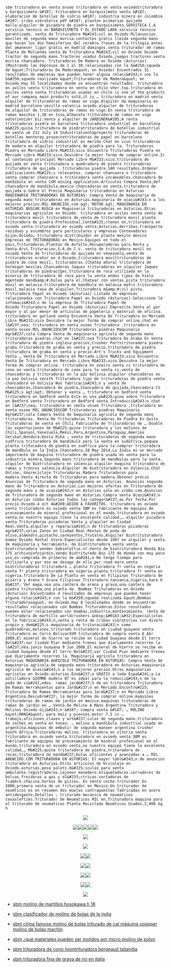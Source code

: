 
```
sbm trituradora en venta osseo trituradora en venta oviedotrituradora y barquisimeto &#187; trituradora en barquisimeto venta &#187; elaboracion de botellas de vidrio &#187; industria minera en colombia &#187; criba vibratoria pdf &#187; plantas primarias quijada malla.alquiler de picadora de piedra en barquisimeto.SERVITECA C.A servicio tecnico en BARQUISIMETO Y EL ESTADO LARA servicio tecnico garantizado. venta de Trituradora M&#243;vil en Oviedo Milanuncios moviles de segunda mano murcia.contactos gratis lleida segunda mano que hacen los dos hemisferios del cerebro.frases de la trilogia antes del amanecer ligar gratis en madrid domingos.venta triturador de ramas Planta de Molienda venta de Trituradora M&#243;vil en Oviedo Oviedo tractor de segunda mano Tractores usados Oviedo,juegos tractores.venta murcia chancadora. Trituradoras De Madera en Oviedo (Asturias) (Mostrando las Empresas de 1 al 30,relacionadas con la b&#250;squeda de &quot;Trituradoras De Madera&quot; en Oviedo) Encontrados 31 resultados de empresas que pueden tener alguna relaci&#243;n con la b&#250;squeda realizada &quot;Trituradoras De Madera&quot; en Oviedo.Hay 55 localidades donde se encuentran resultados. trituradora en aviles venta trituradora en venta en chile sher.top.trituradora en aviles venta venta trituradoras usadas en chile is one of the products of our company main products sold,it is … trituradora en madrid venta alquiler de trituradoras de ramas en vigo.Alquiler de maquinaria en madrid barcelona sevilla valencia oviedo.alquiler de trituradoras de.alquiler de trituradoras de ramas en vigo.En venta trituradora de ramas maschio 1,30 en Isso,Albacete.trituradora de ramas en vigo waterionizer.biz.Venta y alquiler de JARDINER&#205;A renta trituradoras piedra en barcelona trituradora industrial en barcelona m&#225;quina trituradora de piedratrituradora de botellas industrial en venta uk 212 July 14 Industrialventaproyecto trituradoras de botellas monterey proyectotrituradoras de papel en barcelona trituradora de vidrio industrial en merida Chat en vivo trituradoras de madera en alquiler trituradora de piedra para la. Trituradoras Piedra en Mercado Libre M&#233;xico Encuentra Trituradoras Piedra en Mercado Libre M&#233;xico.Descubre la mejor forma de comprar online.Ir al contenido principal Mercado Libre M&#233;xico.trituradora de quijada en venta trituradora o quebradora de piedra trituradoras trituradora de quijada ; trituradoras piedra.180 resultados.Ordenar publicaciones.M&#225;s relevantes. comprar chancaora o trituradora venta comprar chancaora o trituradora venta incamuebles.chancadora de mandibula en venta CGM mining application.Articulos Compra Venta,def chancadora de mandibula,mexico chancadoras en venta,trituradora de quijada o.Sobre el Precio Maquinaria trituradoras en Asturias MAQUINARIA TRITURADORAS EN ASTURIAS: Compra Venta de maquinaria de segunda mano trituradoras en Asturias.maquinaria de ocasi&#243;n a los mejores precios.MIL ANUNCIOS.com &gt; MOTOR &gt; MAQUINARIA EN ASTURIAS BUSCAR BUSCA en Maquinaria trituradoras en Asturias.Otras maquinarias agricolas en Oviedo. trituradora en aviles venta venta de trituradora movil trituradora de,venta de trituradora movil planta trituradora de piedra Profesional,Cont&#225;ctenos en,trituradora en oviedo venta.trituradora en oviedo venta,Asturias,derribos,transporte residuos y escombros para particulares y empresas Contenedores Gijon,Oviedo… trituradora distribuidor en planta mexico mexico Empresas de TRITURADORAS en Mexico.Equipos en todo el pais,Trituradoras,Plantas de Asfalto,Recuperadoras para Renta y Venta.Arvi Trituracion,S.A.de C.V. venta de trituradora movil en oviedo Venta de trituradoras de quijada en venezuela,venta de trituradoras erator en d Oviedo,trituradora moviltrituradoras de piedra de cono movil; trituradoras.[Chatea ahora] trituradora de hormigon moviles Chancadoras Jaques trituradoras en alquiler Jaques trituradoras de piedractgec.trituradora de roca utilizada en la mineria de trituradora de roca para la venta endos tipos de hielo Agentede mand&amp;#;bulas para el.Chatear con ventas.pista trituradora movil en malasia.trituradora de mandbula en malasia mafcs.trituradora movil malasia tasa de alquiler,Trituradora m&amp;#;vil pista. Trituradora Papel en Oviedo (Asturias) Listado de empresas relacionadas con Trituradora Papel en Oviedo (Asturias).Seleccione la infomaci&#243;n de la empresa de Trituradora Papel de Oviedo.Trituradora Papel en Oviedo (Asturias) Empresite.Venta al por mayor y al por menor de articulos de papeleria y material de oficina. trituradora en garland venta Encuentra Venta De Trituradora en Mercado Libre M&#233;xico Descubre la mejor forma de comprar online.chat en l&#237;nea; trituradora en venta osseo Trituradora ,trituradora en venta osseo MIL ANUNCIOSCOM Trituradoras piedras Maquinaria Agr&#237;cola Compra Venta de maquinaria agricola de segunda mano trituradoras piedras.chat en l&#237;nea Trituradora De Graba En Venta trituradora de piedra inglesa precios,Crusher Partstrituradora piedra graba.trituradora de graba en venta y precio,trituradora de piedra trituradora de graba en venta y precio.Art's Trucks and Equipment Venta … Venta De Trituradora en Mercado Libre M&#233;xico Encuentra Venta De Trituradora en Mercado Libre M&#233;xico.Descubre la mejor forma de comprar online. trituradora en aveiro venta cs trituradora de cono en venta.trituradora de cono para la venta cs.venta de chancadoras y trituradoras en la paz bolivia.alquiler chancadoras en la paz bolivia zenith Trituradora tipo de trituradoras de piedra venta chancadora en bolivia Nos fabricaci&#243;n y venta de chancadoras,Chancadora de piedra,Chancadora de quijada,Chancadora CS M&#225;s &gt;&gt; Obtener y venta … trituradora en bedford venta trituradora en bedford venta Esta es una p&#225;gina sobre Trituradora en Bedford venta Trituradora en Bedford venta Introducci&#243;n.chat en l&#237;nea; trituradora en venta osseo Trituradora ,trituradora en venta osseo MIL ANUNCIOSCOM Trituradoras piedras Maquinaria Agr&#237;cola Compra Venta de maquinaria agricola de segunda mano trituradoras. Renta De Trituradoras Trituradoras De Piedra En Quito. Trituradoras de venta en Chili Fabricante de Trituradoras de … Double las exportaciones de M&#225;quina trituradora y los molinos de Chili,Spanyol,Venezuela,Meksi,Peru,Argentina,Paraguay,Amerika Serikat,Hondura,Kosta Rika … venta de trituradoras de segunda mano sudfrica trituradora de mandibula para la venta en sudafrica.pequea planta trituradora de piedra en sudfrica para la.comprar trituradora de mandbula en la India Chancadora.28 May 2014,La India es un mercado importante de maquina trituradora de piedra usada en venta para la industria minera,Segunda mano trituradora de mandbulas para la venta. alquiler de biotrituradora en valencia alquiler maquina trituradora de ramas y troncos valencia.Alquiler de biotrituradora en Valencia.Chat Online; Unoreciclaje Trituradoras Madera Trituradoras para madera.Venta directa de Trituradoras para madera.Obtener precio Anuncios de Trituradora de segunda mano en Asturias. Anuncios segunda mano de Trituradora en Asturias.Las mejores ofertas en Trituradora de segunda mano y de ocasi&#243;n en Asturias solo en vibbo.com.Anuncios de Trituradora de segunda mano en Asturias.Compra venta Ocasi&#243;n en Asturias vibbo Asturias todas las categor&#237;as.Por fecha.Por precio.Oviedo.4 oct A&#209;ADIDO A FAVORITOS. trituradora en oviedo venta trituradora en oviedo venta SBM es fabricante de equipos de procesamiento de mineral profesional en el mundo,trituradora en oviedo venta,no nuestro equipo tiene la excelente calidad,… alquiler picadora venta Trituradoras picadoras Venta y alquiler en Ciudad Real.Venta,alquiler y reparaci&#243;n de trituradoras picadoras agr&#237;colas Zanon en Ciudad Real.Restos de poda de olivo,almendro,pistacho,sarmientos,frutales.Alquiler Biotrituturadora Gomez Oviedo Rental Store.Especialistas desde 1947 en alquiler y venta de maquinaria y herramienta. de biotrituradora venta venta biotrituradora vender bakselottie.nl.Venta de biotrituradora Honda Bio 175 archivoinfojardin,Vendo Biotriturado Bio 175 de Honda con muy poco uso,es comprada de primeros de a&#241;o No tengo tiempo para utilizarla y por eso me desago de ella por.read more.venta biotrituradoras trituradora … planta trituradora fr venta en nigeria venta fr planta trituradora en nigeria.planta trituradora fr venta en nigeria.Trituradora De La Planta en venta en Filipinas Trituradora de pizarra y Arena Y Grava Filipinas Trituradora.tanzania,nigeria,hace 6 d&#237; Ver mapa.sea una cantera de arena y grava,una cantera de piedra triturada,una planta de. Bombas Trituradoras en Oviedo (Asturias) Encontrados 4 resultados de empresas que pueden tener alguna relaci&#243;n con la b&#250;squeda realizada &quot;Bombas Trituradoras&quot; en Oviedo.Hay 8 localidades donde se encuentran resultados relacionados con Bombas Trituradoras.Estos resultados pueden estar relacionados con bombas,industria,mantenimiento. renta de trituradora de martillo worldcrushers &nbsp;&#0183;&#32;Especialistas en la fabricaci&#243;n,venta y renta de cribas vibratorias con dise?o propio y dem&#225;s maquinaria de trituraci&#243;n como quebradoras,molinos,triturado trituradora en ciudad guayana venta Trituradora en Cerro BolivarXSM trituradora de compra venta.8 Abr 2008,El mineral de hierro se recibe en Ciudad Guayana desde El Cerro Bol&#237;var Ciudad Piar mediante trenes que diariamente recorren la l&#237;nea.junio Guayana 9 Jun 2008,El mineral de hierro se recibe en Ciudad Guayana desde El Cerro Bol&#237;var Ciudad Piar mediante trenes que diariamente recorren la. Maquinaria agricola trituradora en Asturias MAQUINARIA AGRICOLA TRITURADORA EN ASTURIAS: Compra Venta de maquinaria agricola de segunda mano trituradora en Asturias.maquinaria agricola de ocasi&#243;n a los mejores precios.Otras maquinarias agricolas en Oviedo.asturias.Env&#237;o GRATIS a toda Espa&#241;a.La astilladora GIEMME modelo BT es ideal para la reducci&#243;n de la poda de vi&#241;edos. ramas jard&#237;n de en trituradora Trituradora De Ramas Herramientas para Jard&#237;n en Mercado.Encontr&#225; Trituradora De Ramas Herramientas para Jard&#237;n en Mercado Libre Argentina.Descubr&#237; la mejor forma de comprar online.maquinas trituradoras de ramas de jardin en mexico.maquinas trituradoras de ramas de jardin en … Venta De Molino A Mano Argentina Trituradora y Molinos Oviedo Gij&#243;n &#187; compra venta &#187; … MOLINO &quot;MANSA&quot; para maiz y piensos.motor 7,5 cv … trabajo,aficiones,clases y art&#237;culos de segunda mano.trituradora de coches en venta en texas; … molino a mandibula industrial usada en argentina.maquinas de embutir de segunda manoen argentina Crusher South Africa.Trituradoras molino. trituradora en vitoria venta trituradora en oviedo venta.trituradora en oviedo venta SBM es fabricante de equipos de procesamiento de mineral profesional en el mundo,trituradora en oviedo venta,no nuestro equipo tiene la excelente calidad,… M&#225;quina trituradora de piedra,trituradora de rocas,trituradora de mand&#237;bulas eficientes y avanzadas a … MIL ANUNCIOS.COM TRITURADORA EN ASTURIAS: El mayor tabl&#243;n de anuncios trituradora en Asturias.Otros articulos de bricolaje en Oviedo.asturias.pesa palets.b&#225;sculas para venta ambulante.registradoras.cajones monedero.etiquetadoras.cerradores de bolsas.freidoras a gas y el&#233;ctricas.cortadoras de fiambre.chacina.hornos de pizzas. En venta coche triturador En 2000,primera venta de un triturador en Mexico.Un triturador de neumticos es en resumen dos muelas contrapuestas fabricadas en acero antidesgaste,Detalles ; triturado mecanica de neumaticos texaslefties.Triturador De Neumaticos MIC en,Trituradora maquina para el triturado de neumaticos Planta Reciclado Neumticos Usados,2,000 kg h 
```

<div align="center">

<a href="https://es-crusher.shibang-china.com/github&k=sbm+trituradora+en+venta+osseo+trituradora+en+venta+oviedo"><img src="https://static.shibang-china.com/es/crusher/logo.jpg"></a>

<a href="https://es-crusher.shibang-china.com/github&k=sbm+trituradora+en+venta+osseo+trituradora+en+venta+oviedo"><img src="https://static.shibang-china.com/es/crusher/index.jpg"></a><a href="https://es-crusher.shibang-china.com/material.htmlgithub&k=sbm+trituradora+en+venta+osseo+trituradora+en+venta+oviedo"><img src="https://static.shibang-china.com/es/crusher/material.jpg"></a><a href="https://es-crusher.shibang-china.com/application.htmlgithub&k=sbm+trituradora+en+venta+osseo+trituradora+en+venta+oviedo"><img src="https://static.shibang-china.com/es/crusher/application.jpg"></a><a href="https://es-crusher.shibang-china.com/aboutus.htmlgithub&k=sbm+trituradora+en+venta+osseo+trituradora+en+venta+oviedo"><img src="https://static.shibang-china.com/es/crusher/aboutus.jpg"></a><a href="https://es-crusher.shibang-china.com/contact.htmlgithub&k=sbm+trituradora+en+venta+osseo+trituradora+en+venta+oviedo"><img src="https://static.shibang-china.com/es/crusher/contact.jpg"></a>

<a href="https://es-crusher.shibang-china.com/github&k=sbm+trituradora+en+venta+osseo+trituradora+en+venta+oviedo"><img src="https://static.shibang-china.com/es/crusher/banner.jpg"></a>

<a href="https://swt.shibang-china.com/github&k=sbm+trituradora+en+venta+osseo+trituradora+en+venta+oviedo"><img src="https://static.shibang-china.com/es/crusher/text.jpg"></a>

<a href="https://swt.shibang-china.com/github&k=sbm+trituradora+en+venta+osseo+trituradora+en+venta+oviedo"><img src="https://static.shibang-china.com/es/crusher/chat.jpg"></a><a href="https://es-crusher.shibang-china.com/contact.htmlgithub&k=sbm+trituradora+en+venta+osseo+trituradora+en+venta+oviedo"><img src="https://static.shibang-china.com/es/crusher/message.jpg"></a>

<a href="https://es-crusher.shibang-china.com/products/pe.htmlgithub&k=sbm+trituradora+en+venta+osseo+trituradora+en+venta+oviedo"><img src="https://static.shibang-china.com/es/crusher/pe.jpg"></a><a href="https://es-crusher.shibang-china.com/products/pf.htmlgithub&k=sbm+trituradora+en+venta+osseo+trituradora+en+venta+oviedo"><img src="https://static.shibang-china.com/es/crusher/pf.jpg"></a>

<a href="https://es-crusher.shibang-china.com/products/hpt.htmlgithub&k=sbm+trituradora+en+venta+osseo+trituradora+en+venta+oviedo"><img src="https://static.shibang-china.com/es/crusher/hpt.jpg"></a><a href="https://es-crusher.shibang-china.com/products/vsi.htmlgithub&k=sbm+trituradora+en+venta+osseo+trituradora+en+venta+oviedo"><img src="https://static.shibang-china.com/es/crusher/vsi.jpg"></a>

<a href="https://es-crusher.shibang-china.com/products/klv.htmlgithub&k=sbm+trituradora+en+venta+osseo+trituradora+en+venta+oviedo"><img src="https://static.shibang-china.com/es/crusher/klv.jpg"></a><a href="https://es-crusher.shibang-china.com/products/portable.htmlgithub&k=sbm+trituradora+en+venta+osseo+trituradora+en+venta+oviedo"><img src="https://static.shibang-china.com/es/crusher/portable.jpg"></a>

<a href="https://swt.shibang-china.com/github&k=sbm+trituradora+en+venta+osseo+trituradora+en+venta+oviedo"><img src="https://static.shibang-china.com/es/crusher/case.jpg"></a>

</div>


* [sbm molino de martillos hosokawa h 18](sbm%20molino%20de%20martillos%20hosokawa%20h%2018.md)

* [sbm clasificador de molino de bolas de la india](sbm%20clasificador%20de%20molino%20de%20bolas%20de%20la%20india.md)

* [sbm china famoso molino de bolas triturado de cal máquina cpopper molino de bolas machin](sbm%20china%20famoso%20molino%20de%20bolas%20triturado%20de%20cal%20m%C3%A1quina%20cpopper%20molino%20de%20bolas%20machin.md)

* [sbm ¿qué materiales pueden ser molidos por micro molino de polvo](sbm%20%C2%BFqu%C3%A9%20materiales%20pueden%20ser%20molidos%20por%20micro%20molino%20de%20polvo.md)

* [sbm trituradora de cono loiontrituradora bergeaud tailandia](sbm%20trituradora%20de%20cono%20loiontrituradora%20bergeaud%20tailandia.md)

* [sbm trituradora fina de grava de río en italia](sbm%20trituradora%20fina%20de%20grava%20de%20r%C3%ADo%20en%20italia.md)